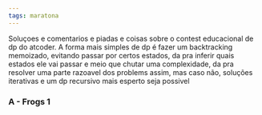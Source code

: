 ```yaml
---
tags: maratona
---
```


Soluçoes e comentarios e piadas e coisas sobre o contest educacional de dp do atcoder. A forma mais simples de dp é fazer um backtracking memoizado, evitando passar por certos estados, da pra inferir quais estados ele vai passar e meio que chutar uma complexidade, da pra resolver uma parte razoavel dos problems assim, mas caso não, soluções iterativas e um dp recursivo mais esperto seja possivel

### A - Frogs 1

